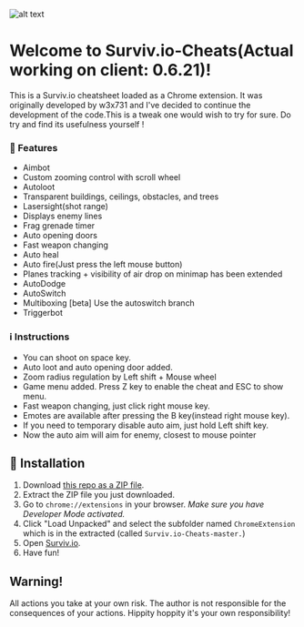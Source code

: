 ![alt text](http://i67.tinypic.com/357hs47.png "Survivio Banner")
# Welcome to Surviv.io-Cheats(Actual working on client: 0.6.21)!

This is a Surviv.io cheatsheet loaded as a Chrome extension. It was originally developed by w3x731 and I've decided to continue the development of the code.This is a tweak one would wish to try for sure. Do try and find its usefulness yourself !



### 💪 Features

* Aimbot
* Custom zooming control with scroll wheel
* Autoloot
* Transparent buildings, ceilings, obstacles, and trees
* Lasersight(shot range)
* Displays enemy lines
* Frag grenade timer
* Auto opening doors
* Fast weapon changing
* Auto heal
* Auto fire(Just press the left mouse button)
* Planes tracking + visibility of air drop on minimap has been extended
* AutoDodge 
* AutoSwitch 
* Multiboxing [beta] Use the autoswitch branch
* Triggerbot

### :information_source: Instructions

- You can shoot on space key.
- Auto loot and auto opening door added.
- Zoom radius regulation by Left shift + Mouse wheel
- Game menu added. Press Z key to enable the cheat and ESC to show menu.
- Fast weapon changing, just click right mouse key.
- Emotes are available after pressing the B key(instead right mouse key).
- If you need to temporary disable auto aim, just hold Left shift key.
- Now the auto aim will aim for enemy, closest to mouse pointer

## 🔨 Installation

1. Download [this repo as a ZIP file](https://github.com/zbot473/SurvivHacks/archive/master.zip). 
2. Extract the ZIP file you just downloaded. 
3. Go to `chrome://extensions` in your browser. *Make sure you have Developer Mode activated.*
4. Click "Load Unpacked" and select the subfolder named `ChromeExtension` which is in the extracted (called `Surviv.io-Cheats-master.`)
5. Open [Surviv.io](http://Surviv.io).
6. Have fun!

## Warning!
All actions you take at your own risk. The author is not responsible for the consequences of your actions.
Hippity hoppity it's your own responsibility!
